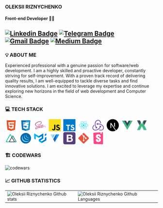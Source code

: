 ### OLEKSII RIZNYCHENKO
#### Front-end Developer :man_technologist:
[![Linkedin Badge](https://img.shields.io/badge/LinkedIn-0077B5?style=flat&logo=linkedin&logoColor=white)](https://www.linkedin.com/in/oleksii-riznychenko) [![Telegram Badge](https://img.shields.io/badge/-Telegram-blue?style=flat&logo=Telegram&logoColor=white)](https://t.me/oleksii_riznychenko) [![Gmail Badge](https://img.shields.io/badge/-Gmail-red?style=flat&logo=Gmail&logoColor=white)](mailto:oleksiiriznychenko@gmail.com) [![Medium Badge](https://img.shields.io/badge/Medium-12100E?style=flat&logo=medium&logoColor=white)](https://medium.com/@oleksii-riznychenko)
---
### :bulb: ABOUT ME
Experienced professional with a genuine passion for software/web development. I am a highly skilled and proactive developer, constantly striving for self-improvement. With a proven track record of delivering quality results, I am well-equipped to tackle diverse tasks and find innovative solutions. I am excited to leverage my expertise and continue exploring new horizons in the field of web development and Computer Science.
### :computer: TECH STACK
<div>
  <img src="./icons/html.svg" title="html" alt="html" width="40" height="40"/>&nbsp
  <img src="./icons/css.svg" title="css" alt="css" width="40" height="40"/>&nbsp
  <img src="./icons/sass.svg" title="sass/scss" alt="scss" width="40" height="40"/>&nbsp
  <img src="./icons/javascript.svg" title="javascript" alt="javascript" width="40" height="40"/>&nbsp
  <img src="./icons/typescript.svg" title="typescript" alt="typescript" width="40" height="40"/>&nbsp
  <img src="./icons/react.svg" title="react" alt="react" width="40" height="40"/>&nbsp
  <img src="./icons/redux.svg" title="redux" alt="redux" width="40" height="40"/>&nbsp
  <img src="./icons/next.svg" title="next" alt="next" width="40" height="40"/>&nbsp
  <img src="./icons/vue.svg" title="vue" alt="vue" width="40" height="40"/>&nbsp
  <img src="./icons/vuex.svg" title="vuex" alt="vuex" width="40" height="40"/>&nbsp
  <img src="./icons/nuxt.svg" title="nuxt" alt="nuxt" width="40" height="40"/>&nbsp
  <img src="./icons/jquery.svg" title="jquery" alt="jquery" width="40" height="40"/>&nbsp
  <img src="./icons/material.svg" title="material ui" alt="material ui" width="40" height="40"/>&nbsp
  <img src="./icons/vuetify.svg" title="vuetify" alt="vuetify" width="40" height="40"/>&nbsp
  <img src="./icons/bootstrap.svg" title="bootstrap" alt="bootstrap" width="40" height="40"/>&nbsp
  <img src="./icons/git.svg" title="git" alt="git" width="40" height="40"/>&nbsp
  <img src="./icons/storybook.svg" title="storybook" alt="storybook" width="40" height="40"/>&nbsp
</div>

### :building_construction: CODEWARS
![codewars](https://www.codewars.com/users/OleksiiRiznychenko/badges/large)
### :chart_with_upwards_trend: GITHUB STATISTICS
<table style="border: none;">
  <tr style="border: none;">
    <td style="border: none;">
      <img src="http://github-readme-streak-stats.herokuapp.com?user=oleksii-riznychenko&theme=dark&background=000000" alt="Oleksii Riznychenko Github stats" align="left" />
    </td>
    <td style="border: none;">
      <img src="https://github-readme-stats-sigma-five.vercel.app/api/top-langs/?username=oleksii-riznychenko&layout=compact&theme=vision-friendly-dark" height="196px" align="center" alt="Oleksii Riznychenko Github Languages" />
    </td>
  </tr>
</table>
